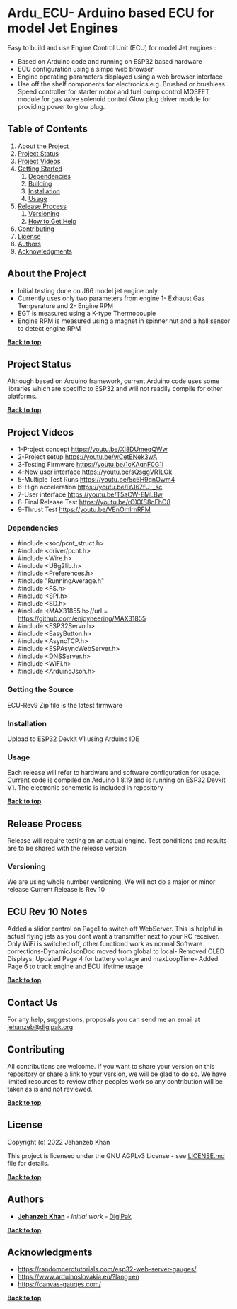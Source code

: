 # Ardu_ECU- Arduino based ECU for model Jet Engines

Easy to build and use Engine Control Unit (ECU) for model Jet engines :

* Based on Arduino code and running on ESP32 based hardware
* ECU configuration using a simpe web browser
* Engine operating parameters displayed using a web browser interface
* Use off the shelf components for electronics e.g.
        Brushed or brushless Speed controller for starter motor and fuel pump control
        MOSFET module for gas valve solenoid control
        Glow plug driver module for providing power to glow plug.

## Table of Contents

1. [About the Project](#about-the-project)
1. [Project Status](#project-status)
2. [Project Videos](#project-videos)
3. [Getting Started](#getting-started)
	1. [Dependencies](#dependencies)
	1. [Building](#building)
	1. [Installation](#installation)
	1. [Usage](#usage)
4. [Release Process](#release-process)
	1. [Versioning](#versioning)
	1. [How to Get Help](#how-to-get-help)
5. [Contributing](#contributing)
6. [License](#license)
7. [Authors](#authors)
8. [Acknowledgments](#acknowledgements)

## About the Project


* Initial testing done on J66 model jet engine only 
* Currently uses only two parameters from engine 1- Exhaust Gas Temperature and 2- Engine RPM
* EGT is measured using a K-type Thermocouple
* Engine RPM is measured using a magnet in spinner nut and a hall sensor to detect engine RPM 



**[Back to top](#table-of-contents)**

## Project Status

Although based on Arduino framework, current Arduino code uses some libraries which are specific to ESP32 and will not readily compile for other platforms. 


**[Back to top](#table-of-contents)**

## Project Videos
* 1-Project concept 	https://youtu.be/Xl8DUmeqQWw
* 2-Project setup 	https://youtu.be/wCetENek3wA
* 3-Testing Firmware 	https://youtu.be/1cKAqnF0G1I
* 4-New user interface 	https://youtu.be/sQsggVR1LOk
* 5-Multiple Test Runs  https://youtu.be/5c6H9qnOwm4
* 6-High acceleration	https://youtu.be/lYJ67fU-_sc
* 7-User interface	https://youtu.be/T5aCW-EMLBw
* 8-Final Release Test	https://youtu.be/rOXXS8oFhO8
* 9-Thrust Test 	https://youtu.be/VEnOmlrnRFM
### Dependencies

* #include <soc/pcnt_struct.h>
* #include <driver/pcnt.h>
* #include <Wire.h>
* #include <U8g2lib.h>
* #include <Preferences.h>
* #include "RunningAverage.h"
* #include <FS.h>
* #include <SPI.h>
* #include <SD.h>
* #include <MAX31855.h>//url = https://github.com/enjoyneering/MAX31855
* #include <ESP32Servo.h> 
* #include <EasyButton.h>
* #include <AsyncTCP.h>
* #include <ESPAsyncWebServer.h>
* #include <DNSServer.h>
* #include <WiFi.h>
* #include <ArduinoJson.h>

### Getting the Source

ECU-Rev9 Zip file is the latest firmware 

### Installation

Upload to ESP32 Devkit V1 using Arduino IDE

### Usage

Each release will refer to hardware and software configuration for usage.
Current code is compiled on Arduino 1.8.19 and is running on ESP32 Devkit V1.
The electronic schemetic is included in repository

**[Back to top](#table-of-contents)**

## Release Process

Release will require testing on an actual engine. 
Test conditions and results are to be shared with the release version

### Versioning

We are using whole number versioning. We will not do a major or minor release
Current Release is Rev 10

## ECU Rev 10 Notes
Added a slider control on Page1 to switch off WebServer. This is helpful in actual flying jets as you dont want a transmitter next to your RC receiver. Only WiFi is switched off, other functiond work as normal
Software corrections-DynamicJsonDoc moved from global to local- Removed OLED Displays, Updated Page 4 for battery voltage and maxLoopTime- Added Page 6 to track engine and ECU lifetime usage




**[Back to top](#table-of-contents)**

## Contact Us

For any help, suggestions, proposals you can send me an email at jehanzeb@digipak.org


## Contributing

All contributions are welcome. If you want to share your version on this repository or share a link to your version, we will be glad to do so. We have limited resources to review other peoples work so any contribution will be taken as is and not reviewed. 

**[Back to top](#table-of-contents)**



## License

Copyright (c) 2022 Jehanzeb Khan

This project is licensed under the GNU AGPLv3 License - see [LICENSE.md](LICENSE.md) file for details.

**[Back to top](#table-of-contents)**

## Authors

* **[Jehanzeb Khan](https://github.com/Jehanzeb1973)** - *Initial work* - [DigiPak](https://digipak.org/)



**[Back to top](#table-of-contents)**

## Acknowledgments

* https://randomnerdtutorials.com/esp32-web-server-gauges/
* https://www.arduinoslovakia.eu/?lang=en
* https://canvas-gauges.com/



**[Back to top](#table-of-contents)**
